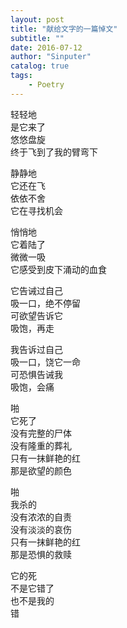 ```yaml
---
layout: post
title: "献给文字的一篇悼文"
subtitle: ""
date: 2016-07-12
author: "Sinputer"
catalog: true
tags: 
    - Poetry
---
```

轻轻地  
是它来了  
悠悠盘旋  
终于飞到了我的臂弯下  


静静地  
它还在飞  
依依不舍  
它在寻找机会  


悄悄地  
它着陆了  
微微一吸  
它感受到皮下涌动的血食  


它告诫过自己  
吸一口，绝不停留  
可欲望告诉它  
吸饱，再走  


我告诉过自己  
吸一口，饶它一命  
可恐惧告诫我  
吸饱，会痛  


啪  
它死了  
没有完整的尸体  
没有隆重的葬礼  
只有一抹鲜艳的红  
那是欲望的颜色  


啪  
我杀的  
没有浓浓的自责  
没有淡淡的哀伤  
只有一抹鲜艳的红  
那是恐惧的救赎  


它的死  
不是它错了  
也不是我的  
错  